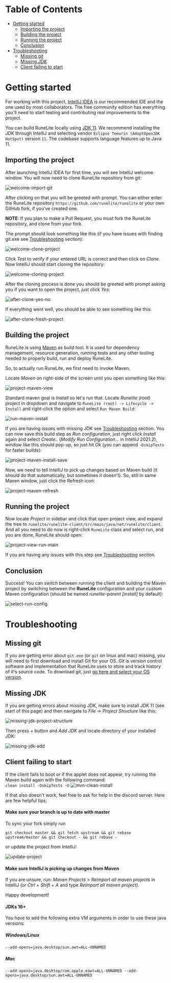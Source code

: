 <!-- omit in toc -->
# Table of Contents

- [Getting started](#getting-started)
  - [Importing the project](#importing-the-project)
  - [Building the project](#building-the-project)
  - [Running the project](#running-the-project)
  - [Conclusion](#conclusion)
- [Troubleshooting](#troubleshooting)
  - [Missing git](#missing-git)
  - [Missing JDK](#missing-jdk)
  - [Client failing to start](#client-failing-to-start)

# Getting started

For working with this project, [IntelliJ IDEA](https://www.jetbrains.com/idea/download) is our recommended IDE and the one used by most collaborators. The free community edition has everything you'll need to start testing and contributing real improvements to the project.

You can build RuneLite locally using [JDK 11](https://adoptium.net/temurin/releases/?version=11). We recommend installing the JDK through IntelliJ and selecting vendor `Eclipse Temurin (AdoptOpenJDK HotSpot)` version `11`. The codebase supports language features up to Java 11.

## Importing the project

After launching IntelliJ IDEA for first time, you will see IntelliJ welcome window. You will now need to clone RuneLite repository from git:

![welcome-import-git](https://i.imgur.com/bALnvDY.png)

After clicking on that you will be greeted with prompt. You can either enter the RuneLite repository `https://github.com/runelite/runelite` or your own GitHub fork, if you've created one.

**NOTE**: If you plan to make a Pull Request, you must fork the RuneLite repository, and clone from your fork.

The prompt should look something like this (if you have issues with finding git.exe see [Troubleshooting](#troubleshooting) section):

![welcome-clone-project](https://i.imgur.com/bQTTpV0.png)

Click *Test* to verify if your entered URL is correct and then click on *Clone*. Now IntelliJ should start cloning the repository:

![welcome-cloning-project](https://i.imgur.com/3jv107G.png)

After the cloning process is done you should be greeted with prompt asking you if you want to open the project, just click *Yes*:

![after-clone-yes-no](https://i.imgur.com/EvIbCBS.png)

If everything went well, you should be able to see something like this:

![after-clone-fresh-project](https://i.imgur.com/JOAFeMi.png)

## Building the project

RuneLite is using [Maven](https://maven.apache.org/) as build tool. It is used for dependency management, resource generation, running tests and any other tooling needed to properly build, run and deploy RuneLite.

So, to actually run RuneLite, we first need to invoke Maven.

Locate *Maven* on right-side of the screen until you open something like this:

![project-maven-view](https://i.imgur.com/xIRxBN1.png)

Standard maven goal is *Install* so let's run that. Locate *Runelite (root)* project in dropdown and navigate to `RuneLite (root) -> Lifecycle -> Install` and right-click the option and select `Run Maven Build`:

![run-maven-install](https://i.imgur.com/MxTMK6o.png)

If you are having issues with missing JDK see [Troubleshooting](#troubleshooting) section.
You can now save this build step as *Run configuration*, just right click *Install* again and select *Create..* (*Modify Run Configuration...* in IntelliJ 2021.2), window like this should pop-up, so just hit *Ok* (you can append `-DskipTests` for faster builds):

![project-maven-install-save](https://i.imgur.com/vdJoJ7L.png)

Now, we need to tell IntelliJ to pick up changes based on Maven build (it should do that automatically, but sometimes it doesn't). So, still in same Maven window, just click the Refresh icon:

![project-maven-refresh](https://i.imgur.com/L2SmWtF.png)

## Running the project

Now locate *Project* in sidebar and click that open project view, and expand the tree to `runelite/runelite-client/src/main/java/net/runelite/client`. And all you need to do now is right-click `RuneLite` class and select run, and you are done, RuneLite should open:

![project-view-run-main](https://i.imgur.com/RXkMc48.png)

If you are having any issues with this step see [Troubleshooting](#troubleshooting) section.

## Conclusion

Success! You can switch between running the client and building the Maven project by switching between the **RuneLite** configuration and your custom Maven configuration (should be named *runelite-parent [install]* by default):

![select-run-config](https://i.imgur.com/zKSqojU.png)

# Troubleshooting

## Missing git

If you are getting error about `git.exe` (or `git` on linux and mac) missing, you will need to first download and install Git for your OS. Git is version control software and implementation that RuneLite uses to store and track history of it's source code. To download git, just [go here and select your OS version](https://git-scm.com/downloads).

## Missing JDK

If you are getting errors about missing JDK, make sure to install JDK 11 (see start of this page) and then navigate to *File* -> *Project Structure* like this:

![missing-jdk-project-structure](https://i.imgur.com/IzAKzOH.png)

Then press *+* button and *Add JDK* and locate directory of your installed JDK:

![missing-jdk-add](https://i.imgur.com/ZRHDAk3.png)

## Client failing to start

If the client fails to boot or if the applet does not appear, try running the Maven build again with the following command:  
`clean install -DskipTests -U`
![mvn-clean-install](https://github-production-user-asset-6210df.s3.amazonaws.com/41973452/246999260-b33934e5-0969-4455-a5ee-adceeaf55f86.png)

If that also doesn't work, feel free to ask for help in the discord server. Here are few helpful tips:

<!-- omit in toc -->
#### Make sure your branch is up to date with master

To sync your fork simply run

```
git checkout master && git fetch upstream && git rebase upstream/master && git checkout - && git rebase -
```
or update the project from IntelliJ:

![update-project](https://i.imgur.com/69R580v.png) 

<!-- omit in toc -->
#### Make sure IntelliJ is picking up changes from Maven

If you are unsure, run: *Maven Projects* > *Reimport all maven projects* in IntelliJ (or *Ctrl* + *Shift* + *A* and type *Reimport all maven project*).

Happy development!

<!-- omit in toc -->
#### JDKs 16+

You have to add the following extra VM arguments in order to use these java versions:

<!-- omit in toc -->
##### Windows/Linux
```
--add-opens=java.desktop/sun.awt=ALL-UNNAMED
```

<!-- omit in toc -->
##### Mac
```
--add-opens=java.desktop/com.apple.eawt=ALL-UNNAMED --add-opens=java.desktop/sun.awt=ALL-UNNAMED
```
